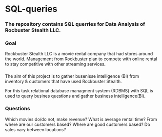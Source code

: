 # SQL-queries
### The repository contains SQL querries for Data Analysis of Rocbuster Stealth LLC.
### Goal
Rockbuster Stealth LLC is a movie rental company that had stores around the world.
Management from Rockbuster plan to compete with online rental to stay competitive with other streaming services. 
###
The aim of this project is to gather busenisse intelligence (BI) from inventory & customers that have used Rockbuster Stealth.

For this task relational database managment system (RDBMS) with SQL is used to query busines questions and gather business intelligence(BI).
### Questions
Which movies do/do not, make revenue? What is average rental time?
From where are our customers based?
Where are good customers based?
Do sales vary between locations?
